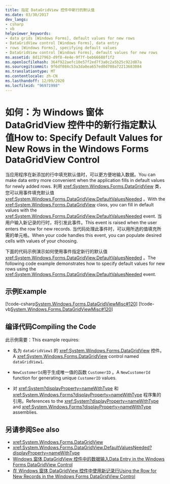 ```yaml
---
title: 指定 DataGridView 控件中新行的默认值
ms.date: 03/30/2017
dev_langs:
- csharp
- vb
helpviewer_keywords:
- data grids [Windows Forms], default values for new rows
- DataGridView control [Windows Forms], data entry
- rows [Windows Forms], specifying default values
- DataGridView control [Windows Forms], default values for new rows
ms.assetid: 8d127963-d9f8-4e4e-9f7f-beb66688f1f2
ms.openlocfilehash: 364f922aefc10e57f2ed7f3a0c2a5b25c922d87a
ms.sourcegitcommit: 9f6df084c53a3da0ea657ed0d708a72213683084
ms.translationtype: MT
ms.contentlocale: zh-CN
ms.lasthandoff: 12/09/2020
ms.locfileid: "96971998"
---
```

# <a name="how-to-specify-default-values-for-new-rows-in-the-windows-forms-datagridview-control"></a><span data-ttu-id="abfe9-102">如何：为 Windows 窗体 DataGridView 控件中的新行指定默认值</span><span class="sxs-lookup"><span data-stu-id="abfe9-102">How to: Specify Default Values for New Rows in the Windows Forms DataGridView Control</span></span>
<span data-ttu-id="abfe9-103">当应用程序在新添加的行中填充默认值时，可以更方便地输入数据。</span><span class="sxs-lookup"><span data-stu-id="abfe9-103">You can make data entry more convenient when the application fills in default values for newly added rows.</span></span> <span data-ttu-id="abfe9-104">利用 <xref:System.Windows.Forms.DataGridView> 类，您可以用事件填充默认值 <xref:System.Windows.Forms.DataGridView.DefaultValuesNeeded> 。</span><span class="sxs-lookup"><span data-stu-id="abfe9-104">With the <xref:System.Windows.Forms.DataGridView> class, you can fill in default values with the <xref:System.Windows.Forms.DataGridView.DefaultValuesNeeded> event.</span></span> <span data-ttu-id="abfe9-105">当用户输入新记录的行时，将引发此事件。</span><span class="sxs-lookup"><span data-stu-id="abfe9-105">This event is raised when the user enters the row for new records.</span></span> <span data-ttu-id="abfe9-106">当代码处理此事件时，可以用所选的值填充所需的单元格。</span><span class="sxs-lookup"><span data-stu-id="abfe9-106">When your code handles this event, you can populate desired cells with values of your choosing.</span></span>  
  
 <span data-ttu-id="abfe9-107">下面的代码示例演示如何使用事件指定新行的默认值 <xref:System.Windows.Forms.DataGridView.DefaultValuesNeeded> 。</span><span class="sxs-lookup"><span data-stu-id="abfe9-107">The following code example demonstrates how to specify default values for new rows using the <xref:System.Windows.Forms.DataGridView.DefaultValuesNeeded> event.</span></span>  
  
## <a name="example"></a><span data-ttu-id="abfe9-108">示例</span><span class="sxs-lookup"><span data-stu-id="abfe9-108">Example</span></span>  
 [!code-csharp[System.Windows.Forms.DataGridViewMisc#120](~/samples/snippets/csharp/VS_Snippets_Winforms/System.Windows.Forms.DataGridViewMisc/CS/datagridviewmisc.cs#120)]
 [!code-vb[System.Windows.Forms.DataGridViewMisc#120](~/samples/snippets/visualbasic/VS_Snippets_Winforms/System.Windows.Forms.DataGridViewMisc/VB/datagridviewmisc.vb#120)]  
  
## <a name="compiling-the-code"></a><span data-ttu-id="abfe9-109">编译代码</span><span class="sxs-lookup"><span data-stu-id="abfe9-109">Compiling the Code</span></span>  
 <span data-ttu-id="abfe9-110">此示例需要：</span><span class="sxs-lookup"><span data-stu-id="abfe9-110">This example requires:</span></span>  
  
- <span data-ttu-id="abfe9-111">名为 `dataGridView1` 的 <xref:System.Windows.Forms.DataGridView> 控件。</span><span class="sxs-lookup"><span data-stu-id="abfe9-111">A <xref:System.Windows.Forms.DataGridView> control named `dataGridView1`.</span></span>  
  
- <span data-ttu-id="abfe9-112">`NewCustomerId`用于生成唯一值的函数 `CustomerID` 。</span><span class="sxs-lookup"><span data-stu-id="abfe9-112">A `NewCustomerId` function for generating unique `CustomerID` values.</span></span>  
  
- <span data-ttu-id="abfe9-113">对 <xref:System?displayProperty=nameWithType> 和 <xref:System.Windows.Forms?displayProperty=nameWithType> 程序集的引用。</span><span class="sxs-lookup"><span data-stu-id="abfe9-113">References to the <xref:System?displayProperty=nameWithType> and <xref:System.Windows.Forms?displayProperty=nameWithType> assemblies.</span></span>  
  
## <a name="see-also"></a><span data-ttu-id="abfe9-114">另请参阅</span><span class="sxs-lookup"><span data-stu-id="abfe9-114">See also</span></span>

- <xref:System.Windows.Forms.DataGridView>
- <xref:System.Windows.Forms.DataGridView.DefaultValuesNeeded?displayProperty=nameWithType>
- [<span data-ttu-id="abfe9-115">Windows 窗体 DataGridView 控件中的数据输入</span><span class="sxs-lookup"><span data-stu-id="abfe9-115">Data Entry in the Windows Forms DataGridView Control</span></span>](data-entry-in-the-windows-forms-datagridview-control.md)
- [<span data-ttu-id="abfe9-116">在 Windows 窗体 DataGridView 控件中使用新记录行</span><span class="sxs-lookup"><span data-stu-id="abfe9-116">Using the Row for New Records in the Windows Forms DataGridView Control</span></span>](using-the-row-for-new-records-in-the-windows-forms-datagridview-control.md)

